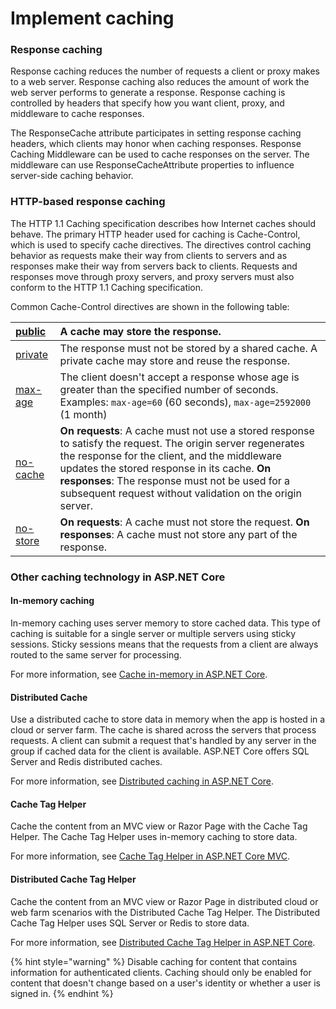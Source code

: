 # Implement caching

### Response caching

Response caching reduces the number of requests a client or proxy makes to a web server. Response caching also reduces the amount of work the web server performs to generate a response. Response caching is controlled by headers that specify how you want client, proxy, and middleware to cache responses.

The ResponseCache attribute participates in setting response caching headers, which clients may honor when caching responses. Response Caching Middleware can be used to cache responses on the server. The middleware can use ResponseCacheAttribute properties to influence server-side caching behavior.

### HTTP-based response caching

The HTTP 1.1 Caching specification describes how Internet caches should behave. The primary HTTP header used for caching is Cache-Control, which is used to specify cache directives. The directives control caching behavior as requests make their way from clients to servers and as responses make their way from servers back to clients. Requests and responses move through proxy servers, and proxy servers must also conform to the HTTP 1.1 Caching specification.

Common Cache-Control directives are shown in the following table:

| [public](https://tools.ietf.org/html/rfc7234#section-5.2.2.5) | A cache may store the response. |
| :--- | :--- |
| [private](https://tools.ietf.org/html/rfc7234#section-5.2.2.6) | The response must not be stored by a shared cache. A private cache may store and reuse the response. |
| [max-age](https://tools.ietf.org/html/rfc7234#section-5.2.1.1) | The client doesn't accept a response whose age is greater than the specified number of seconds. Examples: `max-age=60` \(60 seconds\), `max-age=2592000` \(1 month\) |
| [no-cache](https://tools.ietf.org/html/rfc7234#section-5.2.1.4) | **On requests**: A cache must not use a stored response to satisfy the request. The origin server regenerates the response for the client, and the middleware updates the stored response in its cache. **On responses**: The response must not be used for a subsequent request without validation on the origin server. |
| [no-store](https://tools.ietf.org/html/rfc7234#section-5.2.1.5) | **On requests**: A cache must not store the request. **On responses**: A cache must not store any part of the response. |

### Other caching technology in ASP.NET Core

#### In-memory caching

In-memory caching uses server memory to store cached data. This type of caching is suitable for a single server or multiple servers using sticky sessions. Sticky sessions means that the requests from a client are always routed to the same server for processing.

For more information, see [Cache in-memory in ASP.NET Core](https://docs.microsoft.com/en-us/aspnet/core/performance/caching/memory?view=aspnetcore-2.2).

#### Distributed Cache

Use a distributed cache to store data in memory when the app is hosted in a cloud or server farm. The cache is shared across the servers that process requests. A client can submit a request that's handled by any server in the group if cached data for the client is available. ASP.NET Core offers SQL Server and Redis distributed caches.

For more information, see [Distributed caching in ASP.NET Core](https://docs.microsoft.com/en-us/aspnet/core/performance/caching/distributed?view=aspnetcore-2.2).

#### Cache Tag Helper

Cache the content from an MVC view or Razor Page with the Cache Tag Helper. The Cache Tag Helper uses in-memory caching to store data.

For more information, see [Cache Tag Helper in ASP.NET Core MVC](https://docs.microsoft.com/en-us/aspnet/core/mvc/views/tag-helpers/built-in/cache-tag-helper?view=aspnetcore-2.2).

#### Distributed Cache Tag Helper

Cache the content from an MVC view or Razor Page in distributed cloud or web farm scenarios with the Distributed Cache Tag Helper. The Distributed Cache Tag Helper uses SQL Server or Redis to store data.

For more information, see [Distributed Cache Tag Helper in ASP.NET Core](https://docs.microsoft.com/en-us/aspnet/core/mvc/views/tag-helpers/built-in/distributed-cache-tag-helper?view=aspnetcore-2.2).

{% hint style="warning" %}
Disable caching for content that contains information for authenticated clients. Caching should only be enabled for content that doesn't change based on a user's identity or whether a user is signed in.
{% endhint %}

